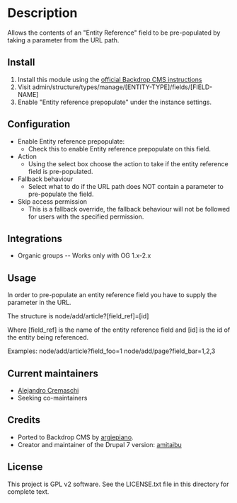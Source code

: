 Description
===========
Allows the contents of an "Entity Reference" field to be pre-populated by
taking a parameter from the URL path.

Install
-------
1. Install this module using the [official Backdrop CMS instructions](https://backdropcms.org/guide/modules)
2. Visit admin/structure/types/manage/[ENTITY-TYPE]/fields/[FIELD-NAME]
3. Enable "Entity reference prepopulate" under the instance settings.


Configuration
-------------
- Enable Entity reference prepopulate:
  - Check this to enable Entity reference prepopulate on this field.
- Action
  - Using the select box choose the action to take if the entity reference field is pre-populated.
- Fallback behaviour
  - Select what to do if the URL path does NOT contain a parameter to pre-populate the field.
- Skip access permission
  - This is a fallback override, the fallback behaviour will not be followed for users with the specified permission.

Integrations
------------

- Organic groups -- Works only with OG 1.x-2.x

Usage
-----
In order to pre-populate an entity reference field you have to supply the
parameter in the URL.

The structure is
node/add/article?[field_ref]=[id]

Where [field_ref] is the name of the entity reference field and [id] is
the id of the entity being referenced.

Examples:
node/add/article?field_foo=1
node/add/page?field_bar=1,2,3

Current maintainers
-------------------

- [Alejandro Cremaschi](https://github.com/argiepiano)
- Seeking co-maintainers

Credits
-------

- Ported to Backdrop CMS by [argiepiano](https://github.com/argiepiano).
- Creator and maintainer of the Drupal 7 version: [amitaibu](https://www.drupal.org/u/amitaibu) 


License
---------------

This project is GPL v2 software. See the LICENSE.txt file in this directory
for complete text.

